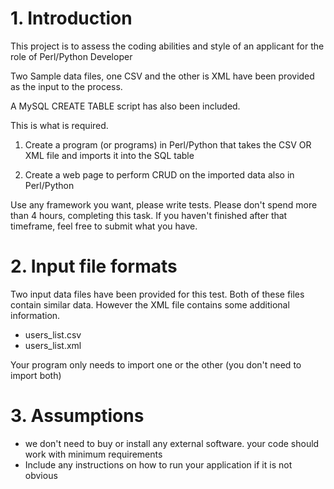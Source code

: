 # 1. Introduction
This project is to assess the coding abilities and style of an applicant for the role of Perl/Python Developer

Two Sample data files, one CSV and the other is XML have been provided as the input to the process.

A MySQL CREATE TABLE script has also been included.

This is what is required.

1. Create a program (or programs) in Perl/Python that takes the CSV OR XML file and imports it into the SQL table

2. Create a web page to perform CRUD on the imported data also in Perl/Python

Use any framework you want, please write tests. Please don't spend more than 4 hours, completing this task. If you haven't finished after that timeframe, feel free to submit what you have.

# 2. Input file formats
Two input data files have been provided for this test. Both of these files contain similar data. However the XML file contains some additional information.

 * users_list.csv
 * users_list.xml

 Your program only needs to import one or the other (you don't need to import both)

# 3. Assumptions
  * we don't need to buy or install any external software. your code should work with minimum requirements
  * Include any instructions on how to run your application if it is not obvious
